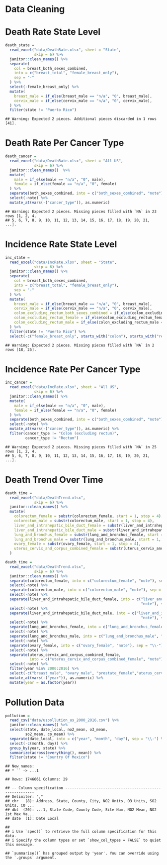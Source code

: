Data Cleaning
================

# Death Rate State Level

``` r
death_state =
  read_excel("data/DeathRate.xlsx", sheet = "State", 
             skip = 6) %>%
  janitor::clean_names() %>% 
  separate(
    col = breast_both_sexes_combined,
    into = c("breast_total", "female_breast_only"),
    sep = "-"
  ) %>% 
  select(-female_breast_only) %>%
  mutate(
    breast_male = if_else(breast_male == "n/a", "0", breast_male),
    cervix_male = if_else(cervix_male == "n/a", "0", cervix_male),
  ) %>%
  filter(state != "Puerto Rico")
```

    ## Warning: Expected 2 pieces. Additional pieces discarded in 1 rows [41].

# Death Rate Per Cancer Type

``` r
death_cancer =
  read_excel("data/DeathRate.xlsx", sheet = "All US", 
             skip = 6) %>%
  janitor::clean_names()  %>%
  mutate(
    male = if_else(male == "n/a", "0", male),
    female = if_else(female == "n/a", "0", female)
  ) %>%
  separate(both_sexes_combined, into = c("both_sexes_combined", "note"), sep = "\\-") %>%
  select(-note) %>%
  mutate_at(vars(-("cancer_type")), as.numeric)
```

    ## Warning: Expected 2 pieces. Missing pieces filled with `NA` in 23 rows [1, 2, 4,
    ## 5, 6, 7, 8, 9, 10, 11, 12, 13, 14, 15, 16, 17, 18, 19, 20, 21, ...].

# Incidence Rate State Level

``` r
inc_state =
  read_excel("data/IncRate.xlsx", sheet = "State", 
             skip = 6) %>%
  janitor::clean_names() %>% 
  separate(
    col = breast_both_sexes_combined,
    into = c("breast_total", "female_breast_only"),
    sep = "-"
  ) %>% 
  mutate(
    breast_male = if_else(breast_male == "n/a", "0", breast_male),
    cervix_male = if_else(cervix_male == "n/a", "0", cervix_male),
    colon_excluding_rectum_both_sexes_combined = if_else(colon_excluding_rectum_both_sexes_combined == "n/a", "0", colon_excluding_rectum_both_sexes_combined),
    colon_excluding_rectum_female = if_else(colon_excluding_rectum_female == "n/a", "0", colon_excluding_rectum_female),
    colon_excluding_rectum_male = if_else(colon_excluding_rectum_male == "n/a", "0", colon_excluding_rectum_male),
  ) %>%
  filter(state != "Puerto Rico") %>%
  select(-c("female_breast_only", starts_with("colon"), starts_with("rectum")))
```

    ## Warning: Expected 2 pieces. Missing pieces filled with `NA` in 2 rows [18, 25].

# Incidence Rate Per Cancer Type

``` r
inc_cancer =
  read_excel("data/IncRate.xlsx", sheet = "All US", 
             skip = 6) %>%
  janitor::clean_names() %>% 
  mutate(
    male = if_else(male == "n/a", "0", male),
    female = if_else(female == "n/a", "0", female)
  ) %>%
  separate(both_sexes_combined, into = c("both_sexes_combined", "note"), sep = "\\-") %>%
  select(-note) %>%
  mutate_at(vars(-("cancer_type")), as.numeric) %>%
  filter(cancer_type != "Colon (excluding rectum)",
         cancer_type != "Rectum")
```

    ## Warning: Expected 2 pieces. Missing pieces filled with `NA` in 25 rows [1, 2, 4,
    ## 5, 6, 7, 8, 9, 10, 11, 12, 13, 14, 15, 16, 17, 18, 19, 20, 21, ...].

# Death Trend Over Time

``` r
death_time =
  read_excel("data/DeathTrend.xlsx", 
             skip = 6) %>%
  janitor::clean_names() %>% 
  mutate(
    colorectum_female = substr(colorectum_female, start = 1, stop = 4),
    colorectum_male = substr(colorectum_male, start = 1, stop = 4),
    liver_and_intrahepatic_bile_duct_female = substr(liver_and_intrahepatic_bile_duct_female, start = 1, stop = 4),
    liver_and_intrahepatic_bile_duct_male = substr(liver_and_intrahepatic_bile_duct_male, start = 1, stop = 4),
    lung_and_bronchus_female = substr(lung_and_bronchus_female, start = 1, stop = 4),
    lung_and_bronchus_male = substr(lung_and_bronchus_male, start = 1, stop = 4),
    ovary_female = substr(ovary_female, start = 1, stop = 4),
    uterus_cervix_and_corpus_combined_female = substr(uterus_cervix_and_corpus_combined_female, start = 1, stop = 4)
  )

death_time =
  read_excel("data/DeathTrend.xlsx", 
             skip = 6) %>%
  janitor::clean_names() %>% 
  separate(colorectum_female, into = c("colorectum_female", "note"), sep = "\\-") %>%
  select(-note) %>%
  separate(colorectum_male, into = c("colorectum_male", "note"), sep = "\\-") %>%
  select(-note) %>%
  separate(liver_and_intrahepatic_bile_duct_female, into = c("liver_and_intrahepatic_bile_duct_female",
                                                             "note"), sep = "\\-") %>%
  select(-note) %>%
  separate(liver_and_intrahepatic_bile_duct_male, into = c("liver_and_intrahepatic_bile_duct_male",
                                                             "note"), sep = "\\-") %>%
  select(-note) %>%
  separate(lung_and_bronchus_female, into = c("lung_and_bronchus_female", "note"), sep = "\\-") %>%
  select(-note) %>%
  separate(lung_and_bronchus_male, into = c("lung_and_bronchus_male", "note"), sep = "\\-") %>%
  select(-note) %>%
  separate(ovary_female, into = c("ovary_female", "note"), sep = "\\-") %>%
  select(-note) %>%
  separate(uterus_cervix_and_corpus_combined_female, 
           into = c("uterus_cervix_and_corpus_combined_female", "note"), sep = "\\-") %>%
  select(-note) %>%
  filter(year %in% 2000:2016) %>%
  select(-c("breast_male", "ovary_male", "prostate_female","uterus_cervix_and_corpus_combined_male")) %>%
  mutate_at(vars(-("year")), as.numeric) %>%
  mutate(year = as.factor(year))
```

# Pollution Data

``` r
pollution =
  read_csv("data/uspollution_us_2000_2016.csv") %>%
  janitor::clean_names() %>%
  select(state, date_local, no2_mean, o3_mean, 
         so2_mean, co_mean) %>%
  separate(date_local, into = c("year", "month", "day"), sep = "\\-") %>%
  select(-c(month, day)) %>%
  group_by(year, state) %>%
  summarize(across(everything(), mean)) %>%
  filter(state != "Country Of Mexico")
```

    ## New names:
    ## * `` -> ...1

    ## Rows: 1746661 Columns: 29

    ## -- Column specification --------------------------------------------------------
    ## Delimiter: ","
    ## chr   (8): Address, State, County, City, NO2 Units, O3 Units, SO2 Units, CO ...
    ## dbl  (20): ...1, State Code, County Code, Site Num, NO2 Mean, NO2 1st Max Va...
    ## date  (1): Date Local

    ## 
    ## i Use `spec()` to retrieve the full column specification for this data.
    ## i Specify the column types or set `show_col_types = FALSE` to quiet this message.

    ## `summarise()` has grouped output by 'year'. You can override using the `.groups` argument.
